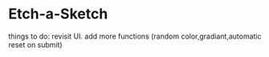 # Etch-a-Sketch

things to do:
  revisit UI.
  add more functions (random color,gradiant,automatic reset on submit)
